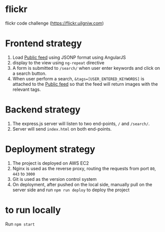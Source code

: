 # flickr
flickr code challenge
(https://flickr.uilgniw.com)

# Frontend strategy
1. Load [Public feed](https://api.flickr.com/services/feeds/photos_public.gne) using JSONP format using AngularJS
2. display to the view using `ng-repeat` directive
3. A form is submitted to `/search/` when user enter keywords and click on a search button.
4. When user perform a search, `&tags=[USER_ENTERED_KEYWORDS]` is attached to the [Public feed](https://api.flickr.com/services/feeds/photos_public.gne) so that the feed will return images with the relevant tags.

# Backend strategy
1. The express.js server will listen to two end-points, `/` and `/search/`.
2. Server will send `index.html` on both end-points.

# Deployment strategy
1. The project is deployed on AWS EC2
2. Nginx is used as the reverse proxy, routing the requests from port `80`, `443` to `3000`
3. Git is used as the version control system
4. On deployment, after pushed on the local side, manually pull on the server side and run `npm run deploy` to deploy the project


# to run locally
Run `npm start`
